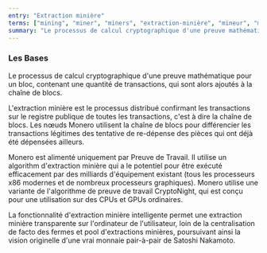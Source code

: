 ```yaml
---
entry: "Extraction minière"
terms: ["mining", "miner", "miners", "extraction-minière", "mineur", "mineurs"]
summary: "Le processus de calcul cryptographique d'une preuve mathématique pour un bloc, contenant une quantité de transactions, qui sont alors ajoutés à la chaîne de blocs"
---
```


### Les Bases


Le processus de calcul cryptographique d'une preuve mathématique pour un bloc, contenant une quantité de transactions, qui sont alors ajoutés à la chaîne de blocs.

L'extraction minière est le processus distribué confirmant les transactions sur le registre publique de toutes les transactions, c'est à dire la chaîne de blocs. Les nœuds Monero utilisent la chaîne de blocs pour différencier les transactions légitimes des tentative de re-dépense des pièces qui ont déjà été dépensées ailleurs.

Monero est alimenté uniquement par Preuve de Travail. Il utilise un algorithm d'extraction minière qui a le potentiel pour être exécuté efficacement par des milliards d'équipement existant (tous les processeurs x86 modernes et de nombreux processeurs graphiques). Monero utilise une variante de l'algorithme de preuve de travail CryptoNight, qui est conçu pour une utilisation sur des CPUs et GPUs ordinaires.

La fonctionnalité d'extraction minière intelligente permet une extraction minière transparente sur l'ordinateur de l'utilisateur, loin de la centralisation de facto des fermes et pool d'extractions minières, poursuivant ainsi la vision originelle d'une vrai monnaie pair-à-pair de Satoshi Nakamoto.
